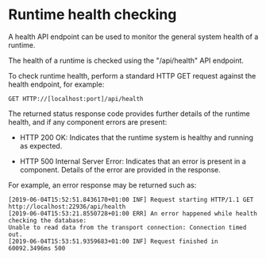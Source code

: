 # Runtime health checking

<head>
  <meta name="guidename" content="Flow"/>
  <meta name="context" content="GUID-1965b30e-de6b-4f47-b300-bd009148e211"/>
</head>

A health API endpoint can be used to monitor the general system health of a runtime.

The health of a runtime is checked using the "/api/health" API endpoint.

To check runtime health, perform a standard HTTP GET request against the health endpoint, for example:

`GET HTTP://[localhost:port]/api/health`

The returned status response code provides further details of the runtime health, and if any component errors are present:

- HTTP 200 OK: Indicates that the runtime system is healthy and running as expected.

- HTTP 500 Internal Server Error: Indicates that an error is present in a component. Details of the error are provided in the response.

For example, an error response may be returned such as:

```
[2019-06-04T15:52:51.8436170+01:00 INF] Request starting HTTP/1.1 GET http://localhost:22936/api/health
[2019-06-04T15:53:21.8550728+01:00 ERR] An error happened while health checking the database: 
Unable to read data from the transport connection: Connection timed out.
[2019-06-04T15:53:51.9359683+01:00 INF] Request finished in 60092.3496ms 500
```
